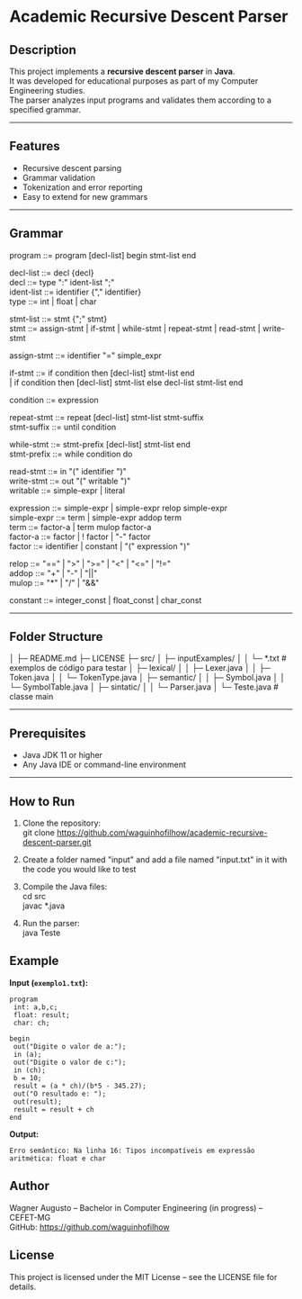 # Academic Recursive Descent Parser

## Description
This project implements a **recursive descent parser** in **Java**.  
It was developed for educational purposes as part of my Computer Engineering studies.  
The parser analyzes input programs and validates them according to a specified grammar.

---

## Features
- Recursive descent parsing
- Grammar validation
- Tokenization and error reporting
- Easy to extend for new grammars

---

## Grammar

program ::= program [decl-list] begin stmt-list end

decl-list ::= decl {decl}  
decl ::= type ":" ident-list ";"  
ident-list ::= identifier {"," identifier}  
type ::= int | float | char  

stmt-list ::= stmt {";" stmt}  
stmt ::= assign-stmt | if-stmt | while-stmt | repeat-stmt | read-stmt | write-stmt

assign-stmt ::= identifier "=" simple_expr

if-stmt ::= if condition then [decl-list] stmt-list end  
| if condition then [decl-list] stmt-list else decl-list stmt-list end

condition ::= expression

repeat-stmt ::= repeat [decl-list] stmt-list stmt-suffix  
stmt-suffix ::= until condition

while-stmt ::= stmt-prefix [decl-list] stmt-list end  
stmt-prefix ::= while condition do

read-stmt ::= in "(" identifier ")"  
write-stmt ::= out "(" writable ")"  
writable ::= simple-expr | literal

expression ::= simple-expr | simple-expr relop simple-expr  
simple-expr ::= term | simple-expr addop term  
term ::= factor-a | term mulop factor-a  
factor-a ::= factor | ! factor | "-" factor  
factor ::= identifier | constant | "(" expression ")"

relop ::= "==" | ">" | ">=" | "<" | "<=" | "!="  
addop ::= "+" | "-" | "||"  
mulop ::= "*" | "/" | "&&"

constant ::= integer_const | float_const | char_const  

---

## Folder Structure
│
├─ README.md
├─ LICENSE
├─ src/
│  ├─ inputExamples/
│  │   └─ *.txt          # exemplos de código para testar
│  ├─ lexical/
│  │   ├─ Lexer.java
│  │   ├─ Token.java
│  │   └─ TokenType.java
│  ├─ semantic/
│  │   ├─ Symbol.java
│  │   └─ SymbolTable.java
│  ├─ sintatic/
│  │   └─ Parser.java
│  └─ Teste.java          # classe main

---

## Prerequisites
- Java JDK 11 or higher
- Any Java IDE or command-line environment

---

## How to Run
1. Clone the repository:  
git clone https://github.com/waguinhofilhow/academic-recursive-descent-parser.git

2. Create a folder named "input" and add a file named "input.txt" in it with the code you would like to test

3. Compile the Java files:  
cd src  
javac *.java

4. Run the parser:  
java Teste

## Example
**Input (`exemplo1.txt`):**

```text
program
 int: a,b,c;
 float: result;
 char: ch;

begin
 out("Digite o valor de a:");
 in (a);
 out("Digite o valor de c:");
 in (ch);
 b = 10;
 result = (a * ch)/(b*5 - 345.27);
 out("O resultado e: ");
 out(result);
 result = result + ch
end
```

**Output:**

```text
Erro semântico: Na linha 16: Tipos incompatíveis em expressão aritmética: float e char
```

## Author

Wagner Augusto – Bachelor in Computer Engineering (in progress) – CEFET-MG  
GitHub: https://github.com/waguinhofilhow

## License

This project is licensed under the MIT License – see the LICENSE file for details.
